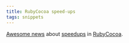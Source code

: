 ```yaml
---
title: RubyCocoa speed-ups
tags: snippets
---
```


[Awesome news](http://chopine.be/lrz/diary/2007-06-08_Faster-Messaging.html) about [speedups](http://lists.sourceforge.jp/mailman/archives/rubycocoa-devel/2007-June/000941.html) in [RubyCocoa](http://www.wincent.com/knowledge-base/RubyCocoa).
